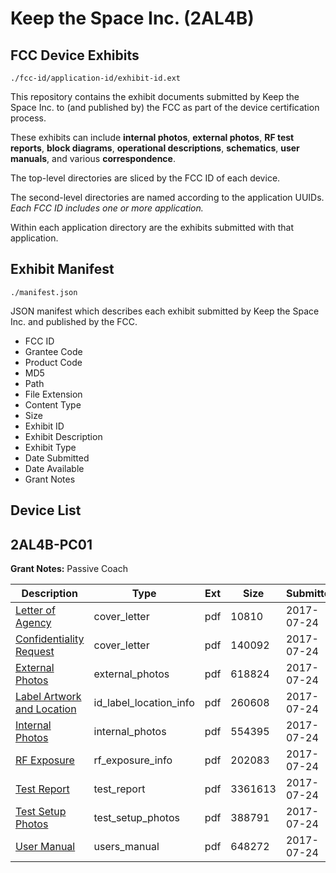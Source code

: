 # Keep the Space Inc. (2AL4B)
## FCC Device Exhibits

```
./fcc-id/application-id/exhibit-id.ext
```

This repository contains the exhibit documents submitted by Keep the Space Inc. to (and published by) the FCC as part of the device certification process.

These exhibits can include **internal photos**, **external photos**, **RF test reports**, **block diagrams**, **operational descriptions**, **schematics**, **user manuals**, and various **correspondence**.

The top-level directories are sliced by the FCC ID of each device.

The second-level directories are named according to the application UUIDs. *Each FCC ID includes one or more application.*

Within each application directory are the exhibits submitted with that application. 

## Exhibit Manifest

```
./manifest.json
```

JSON manifest which describes each exhibit submitted by Keep the Space Inc. and published by the FCC.

- FCC ID
- Grantee Code
- Product Code
- MD5
- Path
- File Extension
- Content Type
- Size
- Exhibit ID
- Exhibit Description
- Exhibit Type
- Date Submitted
- Date Available
- Grant Notes

## Device List
## 2AL4B-PC01
**Grant Notes:** Passive Coach

| Description | Type | Ext | Size | Submitted | Available |
| ----------- | ---- | --- | ---- | --------- | --------- |
| [Letter of Agency](2AL4B-PC01/0332b98a98787285f2e15804e4a8cf6a/3479658.pdf) | cover_letter | pdf | 10810 | 2017-07-24 | 2017-07-24 |
| [Confidentiality Request](2AL4B-PC01/0332b98a98787285f2e15804e4a8cf6a/3479661.pdf) | cover_letter | pdf | 140092 | 2017-07-24 | 2017-07-24 |
| [External Photos](2AL4B-PC01/0332b98a98787285f2e15804e4a8cf6a/3479686.pdf) | external_photos | pdf | 618824 | 2017-07-24 | 2017-07-24 |
| [Label Artwork and Location](2AL4B-PC01/0332b98a98787285f2e15804e4a8cf6a/3479689.pdf) | id_label_location_info | pdf | 260608 | 2017-07-24 | 2017-07-24 |
| [Internal Photos](2AL4B-PC01/0332b98a98787285f2e15804e4a8cf6a/3479690.pdf) | internal_photos | pdf | 554395 | 2017-07-24 | 2017-07-24 |
| [RF Exposure](2AL4B-PC01/0332b98a98787285f2e15804e4a8cf6a/3479693.pdf) | rf_exposure_info | pdf | 202083 | 2017-07-24 | 2017-07-24 |
| [Test Report](2AL4B-PC01/0332b98a98787285f2e15804e4a8cf6a/3479672.pdf) | test_report | pdf | 3361613 | 2017-07-24 | 2017-07-24 |
| [Test Setup Photos](2AL4B-PC01/0332b98a98787285f2e15804e4a8cf6a/3479683.pdf) | test_setup_photos | pdf | 388791 | 2017-07-24 | 2017-07-24 |
| [User Manual](2AL4B-PC01/0332b98a98787285f2e15804e4a8cf6a/3479662.pdf) | users_manual | pdf | 648272 | 2017-07-24 | 2017-07-24 |
